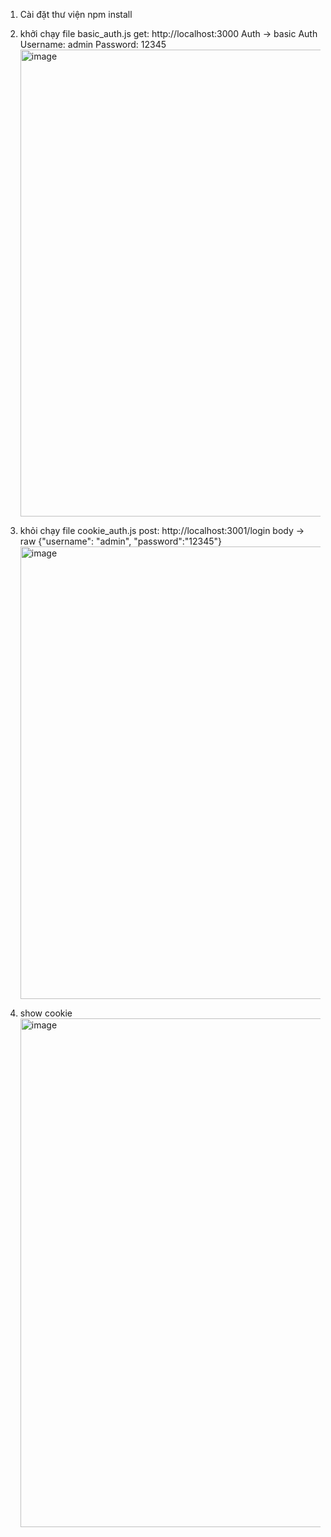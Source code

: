 1. Cài đặt thư viện
npm install
2. khởi chạy file basic_auth.js
   get: http://localhost:3000 
   Auth -> basic Auth
   Username: admin
   Password: 12345
   <img width="834" height="747" alt="image" src="https://github.com/user-attachments/assets/ae562b00-3191-46c4-884e-234ab0858b9e" />

4. khỏi chạy file cookie_auth.js
   post: http://localhost:3001/login
   body -> raw
   {"username": "admin", "password":"12345"}
   <img width="923" height="724" alt="image" src="https://github.com/user-attachments/assets/590f5164-cafc-46c3-9b37-550482acc4ac" />
5. show cookie
   <img width="1359" height="814" alt="image" src="https://github.com/user-attachments/assets/6069f794-63e4-408a-a7cd-45a58089faa2" />
